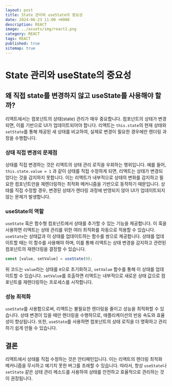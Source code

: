 ```yaml
---
layout: post
title: State 관리와 useState의 중요성
date: 2024-06-23 11:00 +0900
description: REACT
image: ../assets/img/react2.png
category: REACT
tags: REACT
published: true
sitemap: true
---
```


# State 관리와 useState의 중요성

## 왜 직접 state를 변경하지 않고 useState를 사용해야 할까?

리액트에서는 컴포넌트의 상태(state) 관리가 매우 중요합니다. 컴포넌트의 상태가 변경되면, 이를 기반으로 UI가 업데이트되어야 합니다. 리액트는 `this.state`의 현재 상태와 `setState`를 통해 제공된 새 상태를 비교하여, 실제로 변경이 필요한 경우에만 렌더링 과정을 수행합니다.

### 상태 직접 변경의 문제점

상태를 직접 변경하는 것은 리액트의 상태 관리 로직을 우회하는 행위입니다. 예를 들어, `this.state.value = 1` 과 같이 상태를 직접 수정하게 되면, 리액트는 상태가 변경되었다는 것을 감지하지 못합니다. 이는 리액트가 내부적으로 상태의 변화를 감지하고 필요한 컴포넌트만을 재렌더링하는 최적화 메커니즘을 기반으로 동작하기 때문입니다. 상태를 직접 수정할 경우, 변경된 상태가 렌더링 과정에 반영되지 않아 UI가 업데이트되지 않는 문제가 발생합니다.

### useState의 역할

`useState` 훅은 함수형 컴포넌트에서 상태를 추가할 수 있는 기능을 제공합니다. 이 훅을 사용하면 리액트는 상태 관리를 위한 여러 최적화를 자동으로 적용할 수 있습니다. `useState`는 상태값과 이 상태를 업데이트하는 함수를 쌍으로 제공합니다. 상태를 업데이트할 때는 이 함수를 사용해야 하며, 이를 통해 리액트는 상태 변경을 감지하고 관련된 컴포넌트의 재렌더링을 결정할 수 있습니다.

```javascript
const [value, setValue] = useState(0);
```

위 코드는 `value`라는 상태를 `0`으로 초기화하고, `setValue` 함수를 통해 이 상태를 업데이트할 수 있습니다. `setValue`를 호출하면 리액트는 내부적으로 새로운 상태 값으로 컴포넌트를 재렌더링하는 프로세스를 시작합니다.

### 성능 최적화

`useState`를 사용함으로써, 리액트는 불필요한 렌더링을 줄이고 성능을 최적화할 수 있습니다. 상태 변경이 있을 때만 렌더링을 수행하므로, 애플리케이션의 반응 속도와 효율성이 향상됩니다. 또한, `useState`를 사용하면 컴포넌트의 상태 로직을 더 명확하고 관리하기 쉽게 만들 수 있습니다.

## 결론

리액트에서 상태를 직접 수정하는 것은 안티패턴입니다. 이는 리액트의 렌더링 최적화 메커니즘을 무시하고 예기치 못한 버그를 초래할 수 있습니다. 따라서, 항상 `useState`나 `setState` 같은 상태 관리 메소드를 사용하여 상태를 안전하고 효율적으로 관리하는 것이 권장됩니다.
